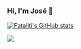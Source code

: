 ### Hi, I'm José 👋

<!--
**GODfataliti/GODfataliti** is a ✨ _special_ ✨ repository because its `README.md` (this file) appears on your GitHub profile.

Here are some ideas to get you started:

- 🔭 I’m currently working on ...
- 🌱 I’m currently learning ...
- 👯 I’m looking to collaborate on ...
- 🤔 I’m looking for help with ...
- 💬 Ask me about ...
- 📫 How to reach me: ...
- 😄 Pronouns: ...
- ⚡ Fun fact: ...
-->

[![Fataliti's GitHub stats](https://github-readme-stats.vercel.app/api?username=GODfataliti&count_private=true&show_icons=true&theme=radical)](https://github.com/GODfataliti/github-readme-stats)


<img align="middle" src="https://user-images.githubusercontent.com/49794011/111344331-0c36dc80-865b-11eb-8592-85abecac5393.png" />



